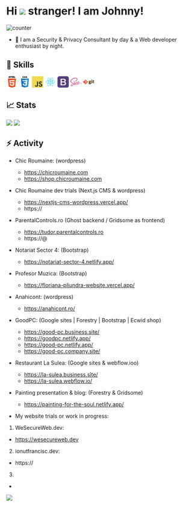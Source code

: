 <!--
**joahn3/joahn3** is a ✨ _special_ ✨ repository because its `README.md` (this file) appears on your GitHub profile.

Here are some ideas to get you started:

- 🔭 I’m currently working on ...
- 🌱 I’m currently learning ...
- 👯 I’m looking to collaborate on ...
- 🤔 I’m looking for help with ...
- 💬 Ask me about ...
- 📫 How to reach me: ...
- 😄 Pronouns: ...
- ⚡ Fun fact: ...
-->

# Hi <img src="https://raw.githubusercontent.com/MartinHeinz/MartinHeinz/master/wave.gif" width="30px"> stranger! I am Johnny!
![counter](https://ensntw1ius1iyyt.m.pipedream.net)
- 🔭 I am a Security & Privacy Consultant by day & a Web developer enthusiast by night.

## 🚀 Skills

<div display="inline">
<img alt="HTML5" width="30px" src="https://raw.githubusercontent.com/github/explore/80688e429a7d4ef2fca1e82350fe8e3517d3494d/topics/html/html.png" />
<img alt="CSS3" width="30px" src="https://raw.githubusercontent.com/github/explore/80688e429a7d4ef2fca1e82350fe8e3517d3494d/topics/css/css.png" />
<img alt="JavaScript" width="30px" src="https://raw.githubusercontent.com/github/explore/80688e429a7d4ef2fca1e82350fe8e3517d3494d/topics/javascript/javascript.png" />
<img alt="React" width="30px" src="https://raw.githubusercontent.com/github/explore/80688e429a7d4ef2fca1e82350fe8e3517d3494d/topics/react/react.png" />
<img alt="bootstrap" width="30px" src="https://raw.githubusercontent.com/github/explore/78df643247d429f6cc873026c0622819ad797942/topics/bootstrap/bootstrap.png" />
<img alt="Sass" width="30px" src="https://raw.githubusercontent.com/github/explore/80688e429a7d4ef2fca1e82350fe8e3517d3494d/topics/sass/sass.png" />
<img alt="Git" width="30px" src="https://raw.githubusercontent.com/github/explore/80688e429a7d4ef2fca1e82350fe8e3517d3494d/topics/git/git.png" />
<div>

## 📈 Stats

<div display="inline">
<img src="https://github-readme-stats.vercel.app/api/top-langs/?username=joahn3&langs_count=10&theme=radical&show_icons=true" />
<img src="https://github-readme-stats.vercel.app/api?username=joahn3&theme=radical&show_icons=true" />
<div>

<!--START_SECTION:waka-->
<!--END_SECTION:waka-->

## :zap: Activity
- Chic Roumaine: (wordpress)
  - https://chicroumaine.com
  - https://shop.chicroumaine.com
- Chic Roumaine dev trials (Next.js CMS & wordpress)
  - https://nextjs-cms-wordpress.vercel.app/
  - https://
- ParentalControls.ro (Ghost backend / Gridsome as frontend)
  - https://tudor.parentalcontrols.ro
  - https://@
- Notariat Sector 4: (Bootstrap)
  - https://notariat-sector-4.netlify.app/
- Profesor Muzica: (Bootstrap)
  - https://floriana-pliundra-website.vercel.app/
- Anahicont: (wordpress)
  - https://anahicont.ro/
- GoodPC: (Google sites | Forestry | Bootstrap | Ecwid shop)
  - https://good-pc.business.site/
  - https://goodpc.netlify.app/
  - https://good-pc.netlify.app/
  - https://good-pc.company.site/ 
- Restaurant La Sulea: (Google sites & webflow.ioo)
  - https://la-sulea.business.site/
  - https://la-sulea.webflow.io/
- Painting presentation & blog: (Forestry & Gridsome)
  - https://painting-for-the-soul.netlify.app/ 

- My website trials or work in progress:
1. WeSecureWeb.dev: 
  - https://wesecureweb.dev
2. ionutfrancisc.dev:
  - https://
3.
  - 

<img src="https://img.shields.io/badge/MADE%20WITH%20%E2%9D%A4%EF%B8%8F%20IN-ROMANIA-%23CD0000?style=for-the-badge" />
